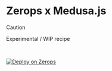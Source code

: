 # Zerops x Medusa.js

> [!CAUTION]
> Experimental / WIP recipe

<br/>

[![Deploy on Zerops](https://github.com/zeropsio/recipe-shared-assets/blob/main/deploy-button/green/deploy-button.svg)](https://app.zerops.io/recipe/medusa)

<br/>
<br/>
